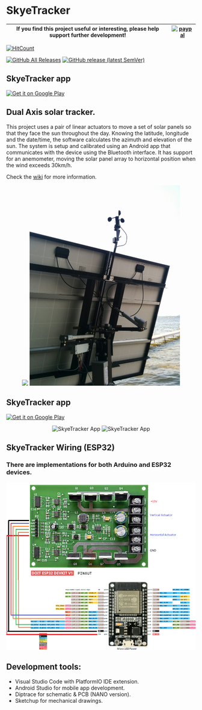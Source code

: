 # SkyeTracker

|If you find this project useful or interesting, please help support further development!|[![paypal](https://www.paypalobjects.com/en_US/i/btn/btn_donateCC_LG.gif)](https://www.paypal.com/cgi-bin/webscr?cmd=_donations&business=graham.a.ross%40gmail.com&item_name=Support+SkyeTracker+development&currency_code=USD&source=url)|
|---|---|

[![HitCount](http://hits.dwyl.com/ClassicDIY/SkyeTracker.svg)](http://hits.dwyl.com/ClassicDIY/SkyeTracker)

[![GitHub All Releases](https://img.shields.io/github/downloads/ClassicDIY/SkyeTracker/total?style=for-the-badge)](https://github.com/ClassicDIY/SkyeTracker/releases)
[![GitHub release (latest SemVer)](https://img.shields.io/github/v/release/ClassicDIY/SkyeTracker?style=for-the-badge)](https://github.com/ClassicDIY/SkyeTracker/releases)

## SkyeTracker app

<a href='https://play.google.com/store/apps/details?id=com.skye.skyetracker&pcampaignid=pcampaignidMKT-Other-global-all-co-prtnr-py-PartBadge-Mar2515-1'><img alt='Get it on Google Play' src='https://play.google.com/intl/en_us/badges/static/images/badges/en_badge_web_generic.png' width=200/></a>

## Dual Axis solar tracker.

This project uses a pair of linear actuators to move a set of solar panels so that they face the sun throughout the day.
Knowing the latitude, longitude and the date/time, the software calculates the azimuth and elevation of the sun. The system is setup and calibrated using an Android app that communicates with the device using the Bluetooth interface. It has support for an anemometer, moving the solar panel array to horizontal position when the wind exceeds 30km/h.

Check the [wiki](https://github.com/ClassicDIY/SkyeTracker/wiki) for more information.

<p align="center">
  <img src="./Pictures/IMG_20140823_183240.jpg" width="400"/>
  <img src="./Pictures/AssembledWithAnemometer.jpg" width="400"/>
</p>

## SkyeTracker app

<a href='https://play.google.com/store/apps/details?id=com.skye.skyetracker&pcampaignid=pcampaignidMKT-Other-global-all-co-prtnr-py-PartBadge-Mar2515-1'><img alt='Get it on Google Play' src='https://play.google.com/intl/en_us/badges/static/images/badges/en_badge_web_generic.png' width=200/></a>

<p align="center">
  <img src="./Pictures/Info%20Tab.png" alt="SkyeTracker App" width="400">
  <img src="./Pictures/Move%20Tab.png" alt="SkyeTracker App" width="400">
</p>

## SkyeTracker Wiring (ESP32)

### There are implementations for both Arduino and ESP32 devices.

<p align="center">
  <img src="./Pictures/ESP%20Setup.PNG" width="800">
</p>

## Development tools:

<ul>
  <li>Visual Studio Code with PlatformIO IDE extension.</li>
  <li>Android Studio for mobile app development.</li>
  <li>Diptrace for schematic & PCB (NANO version).</li>
  <li>Sketchup for mechanical drawings.</li>
</ul>

